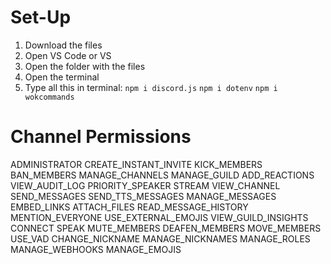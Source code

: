 # Set-Up
1. Download the files
2. Open VS Code or VS
3. Open the folder with the files 
4. Open the terminal
5. Type all this in terminal:
  `npm i discord.js`
  `npm i dotenv`
  `npm i wokcommands`


# Channel Permissions
ADMINISTRATOR 
CREATE_INSTANT_INVITE 
KICK_MEMBERS
BAN_MEMBERS
MANAGE_CHANNELS 
MANAGE_GUILD 
ADD_REACTIONS 
VIEW_AUDIT_LOG
PRIORITY_SPEAKER
STREAM
VIEW_CHANNEL
SEND_MESSAGES
SEND_TTS_MESSAGES
MANAGE_MESSAGES 
EMBED_LINKS 
ATTACH_FILES
READ_MESSAGE_HISTORY 
MENTION_EVERYONE
USE_EXTERNAL_EMOJIS 
VIEW_GUILD_INSIGHTS
CONNECT 
SPEAK 
MUTE_MEMBERS 
DEAFEN_MEMBERS 
MOVE_MEMBERS 
USE_VAD 
CHANGE_NICKNAME
MANAGE_NICKNAMES 
MANAGE_ROLES
MANAGE_WEBHOOKS
MANAGE_EMOJIS
